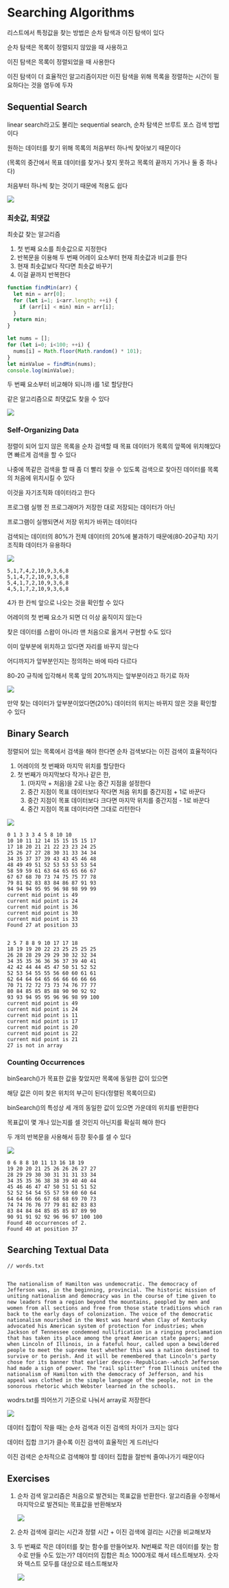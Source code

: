 # Searching Algorithms

리스트에서 특정값을 찾는 방법은 순차 탐색과 이진 탐색이 있다

순차 탐색은 목록이 정렬되지 않았을 때 사용하고

이진 탐색은 목록이 정렬되었을 때 사용한다

이진 탐색이 더 효율적인 알고리즘이지만 이진 탐색을 위해 목록을 정렬하는 시간이 필요하다는 것을 염두에 두자



## Sequential Search

linear search라고도 불리는 sequential search, 순차 탐색은 브루트 포스 검색 방법이다

원하는 데이터를 찾기 위해 목록의 처음부터 하나씩 찾아보기 때문이다

(목록의 중간에서 목표 데이터를 찾거나 찾지 못하고 목록의 끝까지 가거나 둘 중 하나다)

처음부터 하나씩 찾는 것이기 때문에 적용도 쉽다

![](./examples/Searching/seqSearch.png)



### 최솟값, 최댓값

최솟값 찾는 알고리즘

1. 첫 번째 요소를 최솟값으로 지정한다
2. 반복문을 이용해 두 번째 어레이 요소부터 현재 최솟값과 비교를 한다
3. 현재 최솟값보다 작다면 최솟값 바꾸기
4. 이걸 끝까지 반복한다

```javascript
function findMin(arr) {
  let min = arr[0];
  for (let i=1; i<arr.length; ++i) {
    if (arr[i] < min) min = arr[i];
  }
  return min;
}

let nums = [];
for (let i=0; i<100; ++i) {
  nums[i] = Math.floor(Math.random() * 101);
}
let minValue = findMin(nums);
console.log(minValue);
```

두 번째 요소부터 비교해야 되니까 i를 1로 할당한다



같은 알고리즘으로 최댓값도 찾을 수 있다

![](./examples/Searching/minmax.png)



### Self-Organizing Data

정렬이 되어 있지 않은 목록을 순차 검색할 때 목표 데이터가 목록의 앞쪽에 위치해있다면 빠르게 검색을 할 수 있다

나중에 똑같은 검색을 할 때 좀 더 빨리 찾을 수 있도록 검색으로 찾아진 데이터를 목록의 처음에 위치시킬 수 있다

이것을 자기조직화 데이터라고 한다

프로그램 실행 전 프로그래머가 저장한 대로 저장되는 데이터가 아닌 

프로그램이 실행되면서 저장 위치가 바뀌는 데이터다



검색되는 데이터의 80%가 전체 데이터의 20%에 불과하기 때문에(80-20규칙) 자기조직화 데이터가 유용하다



![](./examples/Searching/selfOrganizing.png)

```shell
5,1,7,4,2,10,9,3,6,8
5,1,4,7,2,10,9,3,6,8
5,4,1,7,2,10,9,3,6,8
4,5,1,7,2,10,9,3,6,8
```

4가 한 칸씩 앞으로 나오는 것을 확인할 수 있다

어레이의 첫 번째 요소가 되면 더 이상 움직이지 않는다



찾은 데이터를 스왑이 아니라 맨 처음으로 옮겨서 구현할 수도 있다

이미 앞부분에 위치하고 있다면 자리를 바꾸지 않는다

어디까지가 앞부분인지는 정의하는 바에 따라 다르다

80-20 규칙에 입각해서 목록 앞의 20%까지는 앞부분이라고 하기로 하자

![](./examples/Searching/selfOrganizing8020.png)

만약 찾는 데이터가 앞부분이었다면(20%) 데이터의 위치는 바뀌지 않은 것을 확인할 수 있다



## Binary Search

정렬되어 있는 목록에서 검색을 해야 한다면 순차 검색보다는 이진 검색이 효율적이다

1. 어레이의 첫 번째와 마지막 위치를 할당한다
2. 첫 번째가 마지막보다 작거나 같은 한,
   1. (마지막 + 처음)을 2로 나눈 중간 지점을 설정한다
   2. 중간 지점이 목표 데이터보다 작다면 처음 위치를 중간지점 + 1로 바꾼다
   3. 중간 지점이 목표 데이터보다 크다면 마지막 위치를 중간지점 - 1로 바꾼다
   4. 중간 지점이 목표 데이터라면 그대로 리턴한다



![](./examples/Searching/binSearch.png)

```
0 1 3 3 3 4 5 8 10 10 
10 10 11 12 14 15 15 15 15 17 
17 18 20 21 21 22 23 23 24 25 
25 26 27 27 28 30 31 33 34 34 
34 35 37 37 39 43 43 45 46 48 
48 49 49 51 52 53 53 53 53 54 
58 59 59 61 63 64 65 65 66 67 
67 67 68 70 73 74 75 75 77 78 
79 81 82 83 83 84 86 87 91 93 
94 94 94 95 95 96 98 98 99 99 
current mid point is 49
current mid point is 24
current mid point is 36
current mid point is 30
current mid point is 33
Found 27 at position 33


2 5 7 8 8 9 10 17 17 18 
18 19 19 20 22 23 25 25 25 25 
26 28 28 29 29 29 30 32 32 34 
34 35 35 36 36 36 37 39 40 41 
42 42 44 44 45 47 50 51 52 52 
52 53 54 55 55 56 60 60 61 61 
62 64 64 64 65 66 66 66 66 66 
70 71 72 72 73 73 74 76 77 77 
80 84 85 85 85 88 90 90 92 92 
93 93 94 95 95 96 96 98 99 100 
current mid point is 49
current mid point is 24
current mid point is 11
current mid point is 17
current mid point is 20
current mid point is 22
current mid point is 21
27 is not in array
```



### Counting Occurrences

binSearch()가 목표한 값을 찾았지만 목록에 동일한 값이 있으면

해당 값은 이미 찾은 위치의 부근이 된다(정렬된 목록이므로)

binSearch()의 특성상 세 개의 동일한 값이 있으면 가운데의 위치를 반환한다



목표값이 몇 개나 있는지를 셀 것인지 아닌지를 확실히 해야 한다

두 개의 반복문을 사용해서 등장 횟수를 셀 수 있다

![](./examples/Searching/count.png)

```
0 6 8 8 10 11 13 16 18 19 
19 20 20 21 25 26 26 26 27 27 
28 29 29 30 30 31 31 31 33 34 
34 35 35 36 38 38 39 40 40 44 
45 46 46 47 47 50 51 51 51 52 
52 52 54 54 55 57 59 60 60 64 
64 64 66 66 67 68 68 69 70 73 
74 74 76 76 77 79 81 82 83 83 
83 84 84 84 85 85 85 87 89 90 
90 91 91 92 92 96 96 97 100 100 
Found 40 occurrences of 2.
Found 40 at position 37
```



## Searching Textual Data

```
// words.txt


The nationalism of Hamilton was undemocratic. The democracy of Jefferson was, in the beginning, provincial. The historic mission of uniting nationalism and democracy was in the course of time given to new leaders from a region beyond the mountains, peopled by men and women from all sections and free from those state traditions which ran back to the early days of colonization. The voice of the democratic nationalism nourished in the West was heard when Clay of Kentucky advocated his American system of protection for industries; when Jackson of Tennessee condemned nullification in a ringing proclamation that has taken its place among the great American state papers; and when Lincoln of Illinois, in a fateful hour, called upon a bewildered people to meet the supreme test whether this was a nation destined to survive or to perish. And it will be remembered that Lincoln's party chose for its banner that earlier device--Republican--which Jefferson had made a sign of power. The "rail splitter" from Illinois united the nationalism of Hamilton with the democracy of Jefferson, and his appeal was clothed in the simple language of the people, not in the sonorous rhetoric which Webster learned in the schools.
```

wodrs.txt를 띄어쓰기 기준으로 나눠서 array로 저장한다



![](./examples/Searching/textSearch.png)

데이터 집합이 작을 때는 순차 검색과 이진 검색의 차이가 크지는 않다

데이터 집합 크기가 클수록 이진 검색이 효율적인 게 드러난다

이진 검색은 순차적으로 검색해야 할 데이터 집합을 절반씩 줄여나가기 때문이다



## Exercises

1. 순차 검색 알고리즘은 처음으로 발견되는 목표값을 반환한다. 알고리즘을 수정해서 마지막으로 발견되는 목표값을 반환해보자

   ![](./examples/Searching/ex1.png)

2. 순차 검색에 걸리는 시간과 정렬 시간 + 이진 검색에 걸리는 시간을 비교해보자

3. 두 번째로 작은 데이터를 찾는 함수를 만들어보자. N번째로 작은 데이터를 찾는 함수로 만들 수도 있는가? 데이터의 집합은 최소 1000개로 해서 테스트해보자. 숫자와 텍스트 모두를 대상으로 테스트해보자

   ![](./examples/Searching/ex3-1.png)